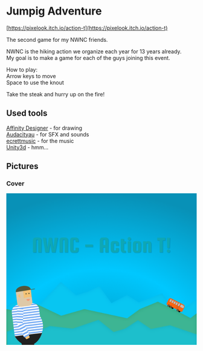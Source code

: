 # Jumpig Adventure

[https://pixelook.itch.io/action-t](https://pixelook.itch.io/action-t)

The second game for my NWNC friends.

NWNC is the hiking action we organize each year for 13 years already.  
My goal is to make a game for each of the guys joining this event.

How to play:  
Arrow keys to move  
Space to use the knout

Take the steak and hurry up on the fire!

## Used tools
[Affinity Designer](https://affinity.serif.com/en-gb/designer/) - for drawing  
[Audacityau](http://audacityteam.org) - for SFX and sounds  
[ecrettmusic](http://ecrettmusic.com/) - for the music  
[Unity3d](https://unity.com) - hmm...

## Pictures

### Cover
![Cover](images/itch_cover_image_630x500.png)
